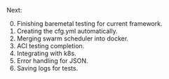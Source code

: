 Next:

0. Finishing baremetal testing for current framework.
1. Creating the cfg.yml automatically.
2. Merging swarm scheduler into docker.
3. ACI testing completion.
4. Integrating with k8s.  
5. Error handling for JSON.
6. Saving logs for tests.
